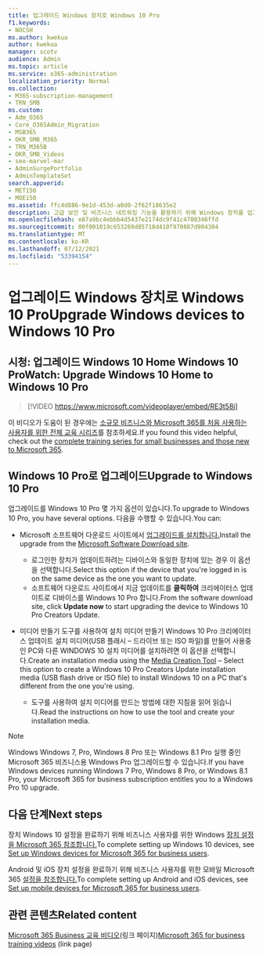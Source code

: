 ```yaml
---
title: 업그레이드 Windows 장치로 Windows 10 Pro
f1.keywords:
- NOCSH
ms.author: kwekua
author: kwekua
manager: scotv
audience: Admin
ms.topic: article
ms.service: o365-administration
localization_priority: Normal
ms.collection:
- M365-subscription-management
- TRN_SMB
ms.custom:
- Adm_O365
- Core_O365Admin_Migration
- MSB365
- OKR_SMB_M365
- TRN_M365B
- OKR_SMB_Videos
- seo-marvel-mar
- AdminSurgePortfolio
- AdminTemplateSet
search.appverid:
- MET150
- MOE150
ms.assetid: ffc4d886-9e1d-453d-a0d0-2f62f18635e2
description: 고급 보안 및 비즈니스 네트워킹 기능을 활용하기 위해 Windows 장치를 업그레이드하는 Windows 10 Pro 방법을 검색합니다.
ms.openlocfilehash: e87a9bc4ebbb4d5437e2174dc9f41c4700346ffd
ms.sourcegitcommit: 00f001019c653269d85718d410f970887d904304
ms.translationtype: MT
ms.contentlocale: ko-KR
ms.lasthandoff: 07/12/2021
ms.locfileid: "53394154"
---
```

# <a name="upgrade-windows-devices-to-windows-10-pro"></a><span data-ttu-id="fa982-103">업그레이드 Windows 장치로 Windows 10 Pro</span><span class="sxs-lookup"><span data-stu-id="fa982-103">Upgrade Windows devices to Windows 10 Pro</span></span>

## <a name="watch-upgrade-windows-10-home-to-windows-10-pro"></a><span data-ttu-id="fa982-104">시청: 업그레이드 Windows 10 Home Windows 10 Pro</span><span class="sxs-lookup"><span data-stu-id="fa982-104">Watch: Upgrade Windows 10 Home to Windows 10 Pro</span></span>

> [!VIDEO https://www.microsoft.com/videoplayer/embed/RE3t58j]

<span data-ttu-id="fa982-105">이 비디오가 도움이 된 경우에는 [소규모 비즈니스와 Microsoft 365를 처음 사용하는 사용자를 위한 전체 교육 시리즈](../business-video/index.yml)를 참조하세요.</span><span class="sxs-lookup"><span data-stu-id="fa982-105">If you found this video helpful, check out the [complete training series for small businesses and those new to Microsoft 365](../business-video/index.yml).</span></span>

## <a name="upgrade-to-windows-10-pro"></a><span data-ttu-id="fa982-106">Windows 10 Pro로 업그레이드</span><span class="sxs-lookup"><span data-stu-id="fa982-106">Upgrade to Windows 10 Pro</span></span>

<span data-ttu-id="fa982-107">업그레이드를 Windows 10 Pro 몇 가지 옵션이 있습니다.</span><span class="sxs-lookup"><span data-stu-id="fa982-107">To upgrade to Windows 10 Pro, you have several options.</span></span> <span data-ttu-id="fa982-108">다음을 수행할 수 있습니다.</span><span class="sxs-lookup"><span data-stu-id="fa982-108">You can:</span></span>

- <span data-ttu-id="fa982-109">Microsoft 소프트웨어 다운로드 사이트에서 [업그레이드를 설치합니다.](https://go.microsoft.com/fwlink/?LinkID=836951)</span><span class="sxs-lookup"><span data-stu-id="fa982-109">Install the upgrade from the [Microsoft Software Download site](https://go.microsoft.com/fwlink/?LinkID=836951).</span></span>
  - <span data-ttu-id="fa982-110">로그인한 장치가 업데이트하려는 디바이스와 동일한 장치에 있는 경우 이 옵션을 선택합니다.</span><span class="sxs-lookup"><span data-stu-id="fa982-110">Select this option if the device that you're logged in is on the same device as the one you want to update.</span></span>
  - <span data-ttu-id="fa982-111">소프트웨어 다운로드 사이트에서 지금 업데이트를 **클릭하여** 크리에이터스 업데이트로 디바이스를 Windows 10 Pro 합니다.</span><span class="sxs-lookup"><span data-stu-id="fa982-111">From the software download site, click **Update now** to start upgrading the device to Windows 10 Pro Creators Update.</span></span>

- <span data-ttu-id="fa982-112">미디어 만들기 도구를 [](https://go.microsoft.com/fwlink/?LinkID=836960) 사용하여 설치 미디어 만들기 Windows 10 Pro 크리에이터스 업데이트 설치 미디어(USB 플래시 &ndash; 드라이브 또는 ISO 파일)를 만들어 사용중인 PC와 다른 WINDOWS 10 설치 미디어를 설치하려면 이 옵션을 선택합니다.</span><span class="sxs-lookup"><span data-stu-id="fa982-112">Create an installation media using the [Media Creation Tool](https://go.microsoft.com/fwlink/?LinkID=836960) &ndash; Select this option to create a Windows 10 Pro Creators Update installation media (USB flash drive or ISO file) to install Windows 10 on a PC that's different from the one you're using.</span></span>
  - <span data-ttu-id="fa982-113">도구를 사용하여 설치 미디어를 만드는 방법에 대한 지침을 읽어 읽습니다.</span><span class="sxs-lookup"><span data-stu-id="fa982-113">Read the instructions on how to use the tool and create your installation media.</span></span>

> [!NOTE]
> <span data-ttu-id="fa982-114">Windows Windows 7, Pro, Windows 8 Pro 또는 Windows 8.1 Pro 실행 중인 Microsoft 365 비즈니스용 Windows Pro 업그레이드할 수 있습니다.</span><span class="sxs-lookup"><span data-stu-id="fa982-114">If you have Windows devices running Windows 7 Pro, Windows 8 Pro, or Windows 8.1 Pro, your Microsoft 365 for business subscription entitles you to a Windows Pro 10 upgrade.</span></span>

## <a name="next-steps"></a><span data-ttu-id="fa982-115">다음 단계</span><span class="sxs-lookup"><span data-stu-id="fa982-115">Next steps</span></span>

<span data-ttu-id="fa982-116">장치 Windows 10 설정을 완료하기 위해 비즈니스 사용자를 위한 Windows [장치 설정을 Microsoft 365 참조합니다.](set-up-windows-devices.md)</span><span class="sxs-lookup"><span data-stu-id="fa982-116">To complete setting up Windows 10 devices, see [Set up Windows devices for Microsoft 365 for business users](set-up-windows-devices.md).</span></span>

<span data-ttu-id="fa982-117">Android 및 iOS 장치 설정을 완료하기 위해 비즈니스 사용자를 위한 모바일 Microsoft 365 [설정을 참조합니다.](set-up-mobile-devices.md)</span><span class="sxs-lookup"><span data-stu-id="fa982-117">To complete setting up Android and iOS devices, see [Set up mobile devices for Microsoft 365 for business users](set-up-mobile-devices.md).</span></span>

## <a name="related-content"></a><span data-ttu-id="fa982-118">관련 콘텐츠</span><span class="sxs-lookup"><span data-stu-id="fa982-118">Related content</span></span>

<span data-ttu-id="fa982-119">[Microsoft 365 Business 교육 비디오](../business-video/index.yml)(링크 페이지)</span><span class="sxs-lookup"><span data-stu-id="fa982-119">[Microsoft 365 for business training videos](../business-video/index.yml) (link page)</span></span>
